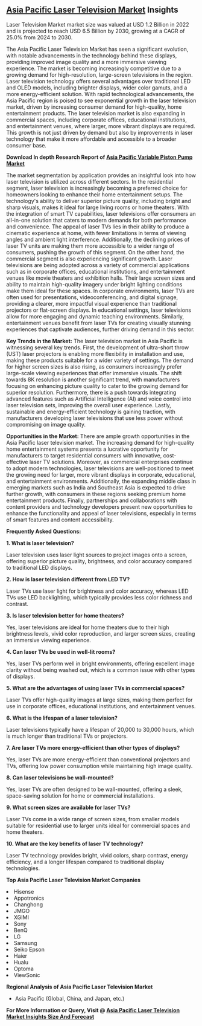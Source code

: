<h2><a href="https://www.verifiedmarketreports.com/download-sample/?rid=458720&amp;utm_source=Github-Feb&amp;utm_medium=219" target="_blank">Asia Pacific Laser Television Market</a> Insights</h2><p>Laser Television Market market size was valued at USD 1.2 Billion in 2022 and is projected to reach USD 6.5 Billion by 2030, growing at a CAGR of 25.0% from 2024 to 2030.</p><p><p>The Asia Pacific Laser Television Market has seen a significant evolution, with notable advancements in the technology behind these displays, providing improved image quality and a more immersive viewing experience. The market is becoming increasingly competitive due to a growing demand for high-resolution, large-screen televisions in the region. Laser television technology offers several advantages over traditional LED and OLED models, including brighter displays, wider color gamuts, and a more energy-efficient solution. With rapid technological advancements, the Asia Pacific region is poised to see exponential growth in the laser television market, driven by increasing consumer demand for high-quality, home entertainment products. The laser television market is also expanding in commercial spaces, including corporate offices, educational institutions, and entertainment venues, where larger, more vibrant displays are required. This growth is not just driven by demand but also by improvements in laser technology that make it more affordable and accessible to a broader consumer base. <p><strong>Download In depth Research Report of <a href="https://www.verifiedmarketreports.com/download-sample/?rid=236118&amp;utm_source=Pulse-Dec&amp;utm_medium=219" target="_blank">Asia Pacific Variable Piston Pump Market</a></strong></p></p> <p>The market segmentation by application provides an insightful look into how laser television is utilized across different sectors. In the residential segment, laser television is increasingly becoming a preferred choice for homeowners looking to enhance their home entertainment setups. The technology's ability to deliver superior picture quality, including bright and sharp visuals, makes it ideal for large living rooms or home theaters. With the integration of smart TV capabilities, laser televisions offer consumers an all-in-one solution that caters to modern demands for both performance and convenience. The appeal of laser TVs lies in their ability to produce a cinematic experience at home, with fewer limitations in terms of viewing angles and ambient light interference. Additionally, the declining prices of laser TV units are making them more accessible to a wider range of consumers, pushing the growth of this segment. On the other hand, the commercial segment is also experiencing significant growth. Laser televisions are being adopted across a variety of commercial applications such as in corporate offices, educational institutions, and entertainment venues like movie theaters and exhibition halls. Their large screen sizes and ability to maintain high-quality imagery under bright lighting conditions make them ideal for these spaces. In corporate environments, laser TVs are often used for presentations, videoconferencing, and digital signage, providing a clearer, more impactful visual experience than traditional projectors or flat-screen displays. In educational settings, laser televisions allow for more engaging and dynamic teaching environments. Similarly, entertainment venues benefit from laser TVs for creating visually stunning experiences that captivate audiences, further driving demand in this sector.</p> <p><b>Key Trends in the Market:</b> The laser television market in Asia Pacific is witnessing several key trends. First, the development of ultra-short throw (UST) laser projectors is enabling more flexibility in installation and use, making these products suitable for a wider variety of settings. The demand for higher screen sizes is also rising, as consumers increasingly prefer large-scale viewing experiences that offer immersive visuals. The shift towards 8K resolution is another significant trend, with manufacturers focusing on enhancing picture quality to cater to the growing demand for superior resolution. Furthermore, there is a push towards integrating advanced features such as Artificial Intelligence (AI) and voice control into laser television sets, improving the overall user experience. Lastly, sustainable and energy-efficient technology is gaining traction, with manufacturers developing laser televisions that use less power without compromising on image quality. <p><b>Opportunities in the Market:</b> There are ample growth opportunities in the Asia Pacific laser television market. The increasing demand for high-quality home entertainment systems presents a lucrative opportunity for manufacturers to target residential consumers with innovative, cost-effective laser TV solutions. Moreover, as commercial enterprises continue to adopt modern technologies, laser televisions are well-positioned to meet the growing need for larger, more vibrant displays in corporate, educational, and entertainment environments. Additionally, the expanding middle class in emerging markets such as India and Southeast Asia is expected to drive further growth, with consumers in these regions seeking premium home entertainment products. Finally, partnerships and collaborations with content providers and technology developers present new opportunities to enhance the functionality and appeal of laser televisions, especially in terms of smart features and content accessibility.</p> <p><b>Frequently Asked Questions:</b></p> <p><b>1. What is laser television?</b></p> <p>Laser television uses laser light sources to project images onto a screen, offering superior picture quality, brightness, and color accuracy compared to traditional LED displays.</p> <p><b>2. How is laser television different from LED TV?</b></p> <p>Laser TVs use laser light for brightness and color accuracy, whereas LED TVs use LED backlighting, which typically provides less color richness and contrast.</p> <p><b>3. Is laser television better for home theaters?</b></p> <p>Yes, laser televisions are ideal for home theaters due to their high brightness levels, vivid color reproduction, and larger screen sizes, creating an immersive viewing experience.</p> <p><b>4. Can laser TVs be used in well-lit rooms?</b></p> <p>Yes, laser TVs perform well in bright environments, offering excellent image clarity without being washed out, which is a common issue with other types of displays.</p> <p><b>5. What are the advantages of using laser TVs in commercial spaces?</b></p> <p>Laser TVs offer high-quality images at large sizes, making them perfect for use in corporate offices, educational institutions, and entertainment venues.</p> <p><b>6. What is the lifespan of a laser television?</b></p> <p>Laser televisions typically have a lifespan of 20,000 to 30,000 hours, which is much longer than traditional TVs or projectors.</p> <p><b>7. Are laser TVs more energy-efficient than other types of displays?</b></p> <p>Yes, laser TVs are more energy-efficient than conventional projectors and TVs, offering low power consumption while maintaining high image quality.</p> <p><b>8. Can laser televisions be wall-mounted?</b></p> <p>Yes, laser TVs are often designed to be wall-mounted, offering a sleek, space-saving solution for home or commercial installations.</p> <p><b>9. What screen sizes are available for laser TVs?</b></p> <p>Laser TVs come in a wide range of screen sizes, from smaller models suitable for residential use to larger units ideal for commercial spaces and home theaters.</p> <p><b>10. What are the key benefits of laser TV technology?</b></p> <p>Laser TV technology provides bright, vivid colors, sharp contrast, energy efficiency, and a longer lifespan compared to traditional display technologies.</p> </p><p><strong>Top Asia Pacific Laser Television Market Companies</strong></p><div data-test-id=""><p><li>Hisense</li><li> Appotronics</li><li> Changhong</li><li> JMGO</li><li> XGIMI</li><li> Sony</li><li> BenQ</li><li> LG</li><li> Samsung</li><li> Seiko Epson</li><li> Haier</li><li> Hualu</li><li> Optoma</li><li> ViewSonic</li></p><div><strong>Regional Analysis of&nbsp;Asia Pacific Laser Television Market</strong></div><ul><li dir="ltr"><p dir="ltr">Asia Pacific (Global, China, and Japan, etc.)</p></li></ul><p><strong>For More Information or Query, Visit @&nbsp;</strong><strong><a href="https://www.verifiedmarketreports.com/product/laser-television-market/?utm_source=Github-Feb&amp;utm_medium=219" target="_blank">Asia Pacific Laser Television Market Insights Size And Forecast</a></strong></p></div><h2>&nbsp;</h2><div data-test-id="">&nbsp;</div>
